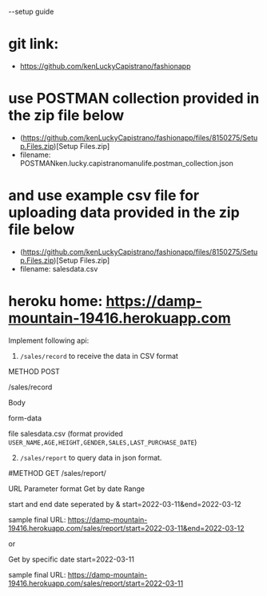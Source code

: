 --setup guide
# git link: 
- https://github.com/kenLuckyCapistrano/fashionapp

# use POSTMAN collection provided in the zip file below 

- (https://github.com/kenLuckyCapistrano/fashionapp/files/8150275/Setup.Files.zip)[Setup Files.zip]
- filename: POSTMANken.lucky.capistranomanulife.postman_collection.json

# and use example csv file for uploading data provided in the zip file below
- (https://github.com/kenLuckyCapistrano/fashionapp/files/8150275/Setup.Files.zip)[Setup Files.zip]
- filename: salesdata.csv





# heroku home: https://damp-mountain-19416.herokuapp.com


Implement following api: 
1. `/sales/record` to receive the data in CSV format

METHOD POST 

/sales/record

Body

form-data

file		salesdata.csv (format provided `USER_NAME,AGE,HEIGHT,GENDER,SALES,LAST_PURCHASE_DATE`)



2. `/sales/report` to query data in json format.

#METHOD GET
/sales/report/



URL Parameter format
Get by date Range

start and end date seperated by &
start=2022-03-11&end=2022-03-12

sample final URL: https://damp-mountain-19416.herokuapp.com/sales/report/start=2022-03-11&end=2022-03-12

or

Get by specific date
start=2022-03-11

sample final URL: https://damp-mountain-19416.herokuapp.com/sales/report/start=2022-03-11





